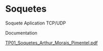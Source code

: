 # Soquetes
Soquete Aplication TCP/UDP

Documentation

[TP01_Soquetes_Arthur_Morais_Pimentel.pdf](https://github.com/arthur-mp/Soquetes/files/9719548/TP01_Soquetes_Arthur_Morais_Pimentel.pdf)
